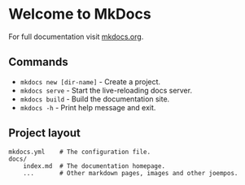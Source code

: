 # Welcome to MkDocs

For full documentation visit [mkdocs.org](https://www.mkdocs.org).

## Commands

* `mkdocs new [dir-name]` - Create a project.
* `mkdocs serve` - Start the live-reloading docs server.
* `mkdocs build` - Build the documentation site.
* `mkdocs -h` - Print help message and exit.

## Project layout

    mkdocs.yml    # The configuration file.
    docs/
        index.md  # The documentation homepage.
        ...       # Other markdown pages, images and other joempos.
<!--stackedit_data:
eyJoaXN0b3J5IjpbLTYwMjIyNDk5Ml19
-->